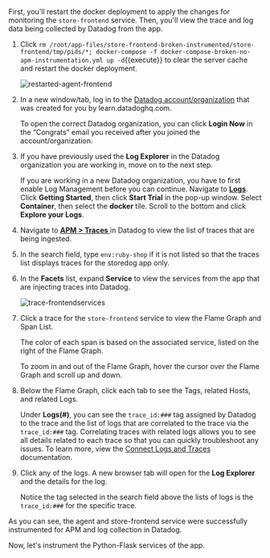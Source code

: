 First, you'll restart the docker deployment to apply the changes for monitoring the `store-frontend` service. Then, you'll view the trace and log data being collected by Datadog from the app.

1. Click `rm /root/app-files/store-frontend-broken-instrumented/store-frontend/tmp/pids/*; docker-compose -f docker-compose-broken-no-apm-instrumentation.yml up -d`{{execute}} to clear the server cache and restart the docker deployment. <p> ![restarted-agent-frontend](instrumentapp2/assets/restarted-agent-frontend.png)

2. In a new window/tab, log in to the <a href="https://app.datadoghq.com/account/login" target="_datadog">Datadog account/organization</a> that was created for you by learn.datadoghq.com. <p> To open the correct Datadog organization, you can click **Login Now** in the “Congrats” email you received after you joined the account/organization.

3. If you have previously used the **Log Explorer** in the Datadog organization you are working in, move on to the next step. <p>If you are working in a new Datadog organization, you have to first enable Log Management before you can continue. Navigate to <a href="https://app.datadoghq.com/logs" target="_datadog">**Logs**</a>. Click **Getting Started**, then click **Start Trial** in the pop-up window. Select **Container**, then select the **docker** tile. Scroll to the bottom and click **Explore your Logs**.

4. Navigate to <a href="https://app.datadoghq.com/apm/traces" target="_datadog">**APM > Traces** </a> in Datadog to view the list of traces that are being ingested. 

5. In the search field, type `env:ruby-shop` if it is not listed so that the traces list displays traces for the storedog app only.

6. In the **Facets** list, expand **Service** to view the services from the app that are injecting traces into Datadog. <p>![trace-frontendservices](instrumentapp2/assets/trace-frontendservices.png)

7. Click a trace for the `store-frontend` service to view the Flame Graph and Span List. <p> The color of each span is based on the associated service, listed on the right of the Flame Graph. <p> To zoom in and out of the Flame Graph, hover the cursor over the Flame Graph and scroll up and down. 

8. Below the Flame Graph, click each tab to see the Tags, related Hosts, and related Logs. <p> Under **Logs(#)**, you can see the `trace_id:###` tag assigned by Datadog to the trace and the list of logs that are correlated to the trace via the `trace_id:###` tag. Correlating traces with related logs allows you to see all details related to each trace so that you can quickly troubleshoot any issues. To learn more, view the <a href="https://docs.datadoghq.com/tracing/connect_logs_and_traces/" target="_blank">Connect Logs and Traces</a> documentation. 
 
9. Click any of the logs. A new browser tab will open for the **Log Explorer** and the details for the log. <p> Notice the tag selected in the search field above the lists of logs is the `trace_id:###` for the specific trace.

As you can see, the agent and store-frontend service were successfully instrumented for APM and log collection in Datadog. 

Now, let's instrument the Python-Flask services of the app.